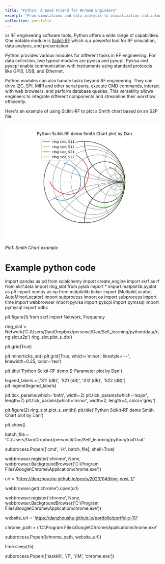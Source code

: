```yaml
---
title: "Python: A Good Friend for RF/mmW Engineers"
excerpt: "From simulations and data analysis to visualization and automation, Python offers a wide range of capabilities that make it an excellent companion for RF/mmW engineers <br/><img src='/images/Figure_skrf.png'>"
collection: portfolio
---
```


or RF engineering software tools, Python offers a wide range of capabilities. One notable module is [Scikit-RF](https://scikit-rf.org/) which is a powerful tool for RF simulation, data analysis, and presentation.

Python provides various modules for different tasks in RF engineering. For data collection, two typical modules are pyvisa and pyscpi. Pyvisa and pyscpi enable communication with instruments using standard protocols like GPIB, USB, and Ethernet. 

Python modules can also handle tasks beyond RF engineering. They can drive I2C, SPI, MIPI and other serial ports, execute CMD commands, interact with web browsers, and perform database queries. This versatility allows engineers to integrate different components and streamline their workflow efficiently.

Here's an example of using Scikit-RF to plot a Smith chart based on an S2P file:


<a href="/images/Figure_skrf_smith.png">
    <img 
        src="/images/Figure_skrf_smith.png" 
    >
</a>

*Pic1: Smith Chart example*

# Example python code

import pandas as pd
from sqlalchemy import create_engine
import skrf as rf
from skrf.data import ring_slot
from pylab import *
import matplotlib.pyplot as plt
import numpy as np
from matplotlib.ticker import (MultipleLocator, AutoMinorLocator)
import subprocess
import os
import subprocess
import time
import webbrowser
import pyvisa
import pyscpi
import pymssql
import pymysql
import odbc


plt.figure(1)
from skrf import Network, Frequency

ring_slot = Network('C:/Users/Dan/Dropbox/personal/Dan/Self_learning/python/data/ring slot.s2p')
ring_slot.plot_s_db()

plt.grid(True)

plt.minorticks_on()
plt.grid(True, which='minor', linestyle='--', linewidth=0.25, color='red')


plt.title('Python Scikit-RF demo S-Parameter plot by Dan')

legend_labels = ['S11 (dB)', 'S21 (dB)', 'S12 (dB)', 'S22 (dB)']
plt.legend(legend_labels)


plt.tick_params(which='both', width=2)
plt.tick_params(which='major', length=7)
plt.tick_params(which='minor', width=2, length=4, color='grey')


plt.figure(2)
ring_slot.plot_s_smith()
plt.title('Python Scikit-RF demo Smith Chart plot by Dan')

plt.show()



batch_file = 'C:/Users/Dan/Dropbox/personal/Dan/Self_learning/python/trial1.bat'


subprocess.Popen(['cmd', '/k', batch_file], shell=True)

webbrowser.register('chrome', None, webbrowser.BackgroundBrowser('C:\Program Files\Google\Chrome\Application\chrome.exe'))


url = 'https://danzhoushu.github.io/posts/2023/04/blog-post-1/'


webbrowser.get('chrome').open(url)

webbrowser.register('chrome', None, webbrowser.BackgroundBrowser('C:\Program Files\Google\Chrome\Application\chrome.exe'))


website_url = 'https://danzhoushu.github.io/portfolio/portfolio-11/'

chrome_path = r'C:\\Program Files\\Google\\Chrome\\Application\\chrome.exe'


subprocess.Popen([chrome_path, website_url])


time.sleep(15)


subprocess.Popen(['taskkill', '/F', '/IM', 'chrome.exe'])